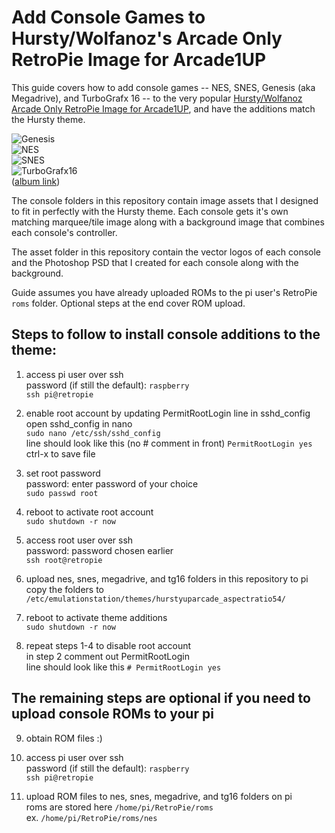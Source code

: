 Add Console Games to Hursty/Wolfanoz's Arcade Only RetroPie Image for Arcade1UP
=========

This guide covers how to add console games -- NES, SNES, Genesis (aka Megadrive), and TurboGrafx 16 -- to the very popular [Hursty/Wolfanoz Arcade Only RetroPie Image for Arcade1UP](https://www.arcadepunks.com/32gb-arcade-only-arcade1up-or-54-ratio-wolfanoz-hursty-collaboration/), and have the additions match the Hursty theme.

![Genesis](https://i.imgur.com/oHoVtVR.jpg)  
![NES](https://i.imgur.com/Xfh9VTw.jpg)  
![SNES](https://i.imgur.com/F4RPKOi.jpg)  
![TurboGrafx16](https://i.imgur.com/mpq4BYu.jpg)  
([album link](https://imgur.com/gallery/D7leyx0))  

The console folders in this repository contain image assets that I designed to fit in perfectly with the Hursty theme. Each console gets it's own matching marquee/tile image along with a background image that combines each console's controller.

The asset folder in this repository contain the vector logos of each console and the Photoshop PSD that I created for each console along with the background.

Guide assumes you have already uploaded ROMs to the pi user's RetroPie `roms` folder. Optional steps at the end cover ROM upload.

## Steps to follow to install console additions to the theme:

1. access pi user over ssh  
   password (if still the default): `raspberry`  
   `ssh pi@retropie`  

2. enable root account by updating PermitRootLogin line in sshd_config  
   open sshd_config in nano  
   `sudo nano /etc/ssh/sshd_config`  
   line should look like this (no # comment in front) `PermitRootLogin yes`  
   ctrl-x to save file  

3. set root password  
   password: enter password of your choice  
   `sudo passwd root`  

4. reboot to activate root account  
   `sudo shutdown -r now`  

5. access root user over ssh  
   password: password chosen earlier  
   `ssh root@retropie`  

6. upload nes, snes, megadrive, and tg16 folders in this repository to pi  
   copy the folders to `/etc/emulationstation/themes/hurstyuparcade_aspectratio54/`  

7. reboot to activate theme additions  
   `sudo shutdown -r now`  

8. repeat steps 1-4 to disable root account  
   in step 2 comment out PermitRootLogin  
   line should look like this `# PermitRootLogin yes`  

## The remaining steps are optional if you need to upload console ROMs to your pi

9. obtain ROM files :)  

10. access pi user over ssh  
   password (if still the default): `raspberry`  
   `ssh pi@retropie`  

11. upload ROM files to nes, snes, megadrive, and tg16 folders on pi  
   roms are stored here `/home/pi/RetroPie/roms`  
   ex. `/home/pi/RetroPie/roms/nes`  
